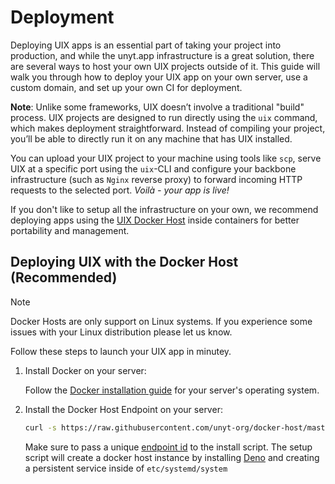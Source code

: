 # Deployment

Deploying UIX apps is an essential part of taking your project into production, and while the unyt.app infrastructure is a great solution, there are several ways to host your own UIX projects outside of it. This guide will walk you through how to deploy your UIX app on your own server, use a custom domain, and set up your own CI for deployment.

**Note**:
Unlike some frameworks, UIX doesn’t involve a traditional "build" process. UIX projects are designed to run directly using the `uix` command, which makes deployment straightforward. Instead of compiling your project, you’ll be able to directly run it on any machine that has UIX installed.

You can upload your UIX project to your machine using tools like `scp`, serve UIX at a specific port using the `uix`-CLI and configure your backbone infrastructure (such as `Nginx` reverse proxy) to forward incoming HTTP requests to the selected port. *Voilà - your app is live!*

If you don't like to setup all the infrastructure on your own, we recommend deploying apps using the [UIX Docker Host](https://github.com/unyt-org/docker-host) inside containers for better portability and management.

## Deploying UIX with the Docker Host (Recommended)
> [!NOTE]
> Docker Hosts are only support on Linux systems.
> If you experience some issues with your Linux distribution please let us know.

Follow these steps to launch your UIX app in minutey.

1. Install Docker on your server:
	
	Follow the [Docker installation guide](https://docs.docker.com/get-started/get-docker/) for your server's operating system.
2. Install the Docker Host Endpoint on your server:

	```bash
	curl -s https://raw.githubusercontent.com/unyt-org/docker-host/master/setup.sh | bash -s @+YOUR_DOCKER_HOST
	```
	Make sure to pass a unique [endpoint id]() to the install script. The setup script will create a docker host instance by installing [Deno](https://github.com/denoland/deno) and creating a persistent service inside of `etc/systemd/system`

